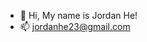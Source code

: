 - 👋 Hi, My name is Jordan He!
- 📫 jordanhe23@gmail.com

<!---
jordanhe23/jordanhe23 is a ✨ special ✨ repository because its `README.md` (this file) appears on your GitHub profile.
You can click the Preview link to take a look at your changes.
--->
